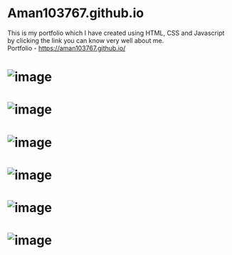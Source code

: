 # Aman103767.github.io
This is my portfolio which I have created using HTML, CSS and Javascript by clicking the link you can know very well about me.
<br> Portfolio - https://aman103767.github.io/
# ![image](https://user-images.githubusercontent.com/54835356/212644112-14ff36ad-557d-4cbe-b979-60387bcefc2e.png)
# ![image](https://user-images.githubusercontent.com/54835356/212644315-df28f0fa-87a0-41d5-a289-3a4f48c81aa4.png)
# ![image](https://user-images.githubusercontent.com/54835356/212644481-6b539106-bd39-416a-a1a4-18cf63a3485a.png)
# ![image](https://user-images.githubusercontent.com/54835356/212644654-a89206d7-6d35-4182-8e08-d6554fcb9d1d.png)
# ![image](https://user-images.githubusercontent.com/54835356/212645174-2ce42f18-bd4a-40e8-95fe-f8f34781b394.png)
# ![image](https://user-images.githubusercontent.com/54835356/212645404-186a9913-626f-44da-abb8-0553bef11a35.png)






